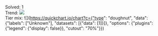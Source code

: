 <!-- stats: auto -->
Solved: 1  
Trend: ![](https://quickchart.io/chart/render/sparkline?data1=0)  
Tier mix: ![](https://quickchart.io/chart?c={"type": "doughnut", "data": {"labels": ["Unknown"], "datasets": [{"data": [1]}]}, "options": {"plugins": {"legend": {"display": false}}, "cutout": "70%"}})
<!-- stats: /auto -->
